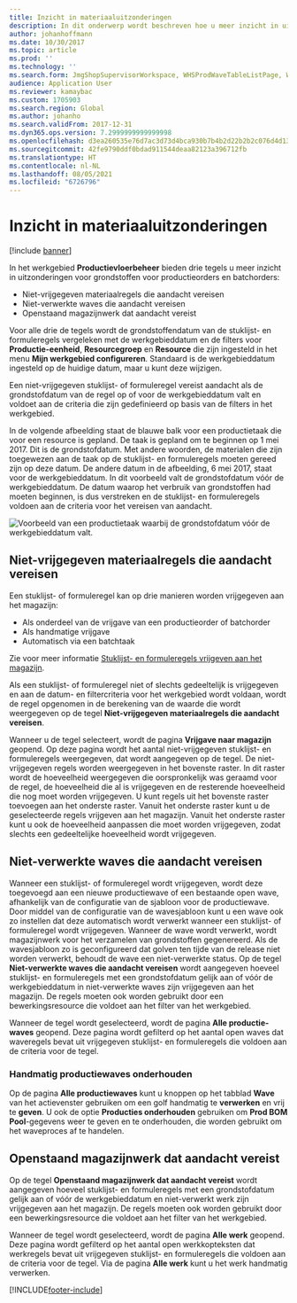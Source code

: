 ```yaml
---
title: Inzicht in materiaaluitzonderingen
description: In dit onderwerp wordt beschreven hoe u meer inzicht in uitzonderingen voor grondstoffen voor productieorders en batchorders kunt krijgen.
author: johanhoffmann
ms.date: 10/30/2017
ms.topic: article
ms.prod: ''
ms.technology: ''
ms.search.form: JmgShopSupervisorWorkspace, WHSProdWaveTableListPage, WHSProdWaveTableManageBOMPool
audience: Application User
ms.reviewer: kamaybac
ms.custom: 1705903
ms.search.region: Global
ms.author: johanho
ms.search.validFrom: 2017-12-31
ms.dyn365.ops.version: 7.2999999999999998
ms.openlocfilehash: d3ea260535e76d7ac3d73d4bca930b7b4b2d22b2b2c076d4d1346785eaed85b8
ms.sourcegitcommit: 42fe9790ddf0bdad911544deaa82123a396712fb
ms.translationtype: HT
ms.contentlocale: nl-NL
ms.lasthandoff: 08/05/2021
ms.locfileid: "6726796"
---
```

# <a name="visibility-into-material-exceptions"></a>Inzicht in materiaaluitzonderingen

[!include [banner](../includes/banner.md)]

In het werkgebied **Productievloerbeheer** bieden drie tegels u meer inzicht in uitzonderingen voor grondstoffen voor productieorders en batchorders:

- Niet-vrijgegeven materiaalregels die aandacht vereisen
- Niet-verwerkte waves die aandacht vereisen
- Openstaand magazijnwerk dat aandacht vereist

Voor alle drie de tegels wordt de grondstoffendatum van de stuklijst- en formuleregels vergeleken met de werkgebieddatum en de filters voor **Productie-eenheid**, **Resourcegroep** en **Resource** die zijn ingesteld in het menu **Mijn werkgebied configureren**. Standaard is de werkgebieddatum ingesteld op de huidige datum, maar u kunt deze wijzigen.

Een niet-vrijgegeven stuklijst- of formuleregel vereist aandacht als de grondstofdatum van de regel op of voor de werkgebieddatum valt en voldoet aan de criteria die zijn gedefinieerd op basis van de filters in het werkgebied.

In de volgende afbeelding staat de blauwe balk voor een productietaak die voor een resource is gepland. De taak is gepland om te beginnen op 1 mei 2017. Dit is de grondstofdatum. Met andere woorden, de materialen die zijn toegewezen aan de taak op de stuklijst- en formuleregels moeten gereed zijn op deze datum. De andere datum in de afbeelding, 6 mei 2017, staat voor de werkgebieddatum. In dit voorbeeld valt de grondstofdatum vóór de werkgebieddatum. De datum waarop het verbruik van grondstoffen had moeten beginnen, is dus verstreken en de stuklijst- en formuleregels voldoen aan de criteria voor het vereisen van aandacht.

![Voorbeeld van een productietaak waarbij de grondstofdatum vóór de werkgebieddatum valt.](./media/improved-visibility.png)

## <a name="unreleased-material-lines-needing-attention"></a>Niet-vrijgegeven materiaalregels die aandacht vereisen

Een stuklijst- of formuleregel kan op drie manieren worden vrijgegeven aan het magazijn:

- Als onderdeel van de vrijgave van een productieorder of batchorder
- Als handmatige vrijgave
- Automatisch via een batchtaak

Zie voor meer informatie [Stuklijst- en formuleregels vrijgeven aan het magazijn](releasing-bom-and-formula-lines-to-warehouse.md). 

Als een stuklijst- of formuleregel niet of slechts gedeeltelijk is vrijgegeven en aan de datum- en filtercriteria voor het werkgebied wordt voldaan, wordt de regel opgenomen in de berekening van de waarde die wordt weergegeven op de tegel **Niet-vrijgegeven materiaalregels die aandacht vereisen**.

Wanneer u de tegel selecteert, wordt de pagina **Vrijgave naar magazijn** geopend. Op deze pagina wordt het aantal niet-vrijgegeven stuklijst- en formuleregels weergegeven, dat wordt aangegeven op de tegel. De niet-vrijgegeven regels worden weergegeven in het bovenste raster. In dit raster wordt de hoeveelheid weergegeven die oorspronkelijk was geraamd voor de regel, de hoeveelheid die al is vrijgegeven en de resterende hoeveelheid die nog moet worden vrijgegeven. U kunt regels uit het bovenste raster toevoegen aan het onderste raster. Vanuit het onderste raster kunt u de geselecteerde regels vrijgeven aan het magazijn. Vanuit het onderste raster kunt u ook de hoeveelheid aanpassen die moet worden vrijgegeven, zodat slechts een gedeeltelijke hoeveelheid wordt vrijgegeven.

## <a name="unprocessed-waves-needing-attention"></a>Niet-verwerkte waves die aandacht vereisen

Wanneer een stuklijst- of formuleregel wordt vrijgegeven, wordt deze toegevoegd aan een nieuwe productiewave of een bestaande open wave, afhankelijk van de configuratie van de sjabloon voor de productiewave. Door middel van de configuratie van de wavesjabloon kunt u een wave ook zo instellen dat deze automatisch wordt verwerkt wanneer een stuklijst- of formuleregel wordt vrijgegeven. Wanneer de wave wordt verwerkt, wordt magazijnwerk voor het verzamelen van grondstoffen gegenereerd. Als de wavesjabloon zo is geconfigureerd dat golven ten tijde van de release niet worden verwerkt, behoudt de wave een niet-verwerkte status. Op de tegel **Niet-verwerkte waves die aandacht vereisen** wordt aangegeven hoeveel stuklijst- en formuleregels met een grondstofdatum gelijk aan of vóór de werkgebieddatum in niet-verwerkte waves zijn vrijgegeven aan het magazijn. De regels moeten ook worden gebruikt door een bewerkingsresource die voldoet aan het filter van het werkgebied.

Wanneer de tegel wordt geselecteerd, wordt de pagina **Alle productie-waves** geopend. Deze pagina wordt gefilterd op het aantal open waves dat waveregels bevat uit vrijgegeven stuklijst- en formuleregels die voldoen aan de criteria voor de tegel.

### <a name="manually-maintain-production-waves"></a>Handmatig productiewaves onderhouden

Op de pagina **Alle productiewaves** kunt u knoppen op het tabblad **Wave** van het actievenster gebruiken om een golf handmatig te **verwerken** en vrij te **geven**. U ook de optie **Producties onderhouden** gebruiken om **Prod BOM Pool**-gegevens weer te geven en te onderhouden, die worden gebruikt om het waveproces af te handelen.

## <a name="open-warehouse-work-needing-attention"></a>Openstaand magazijnwerk dat aandacht vereist

Op de tegel **Openstaand magazijnwerk dat aandacht vereist** wordt aangegeven hoeveel stuklijst- en formuleregels met een grondstofdatum gelijk aan of vóór de werkgebieddatum en niet-verwerkt werk zijn vrijgegeven aan het magazijn. De regels moeten ook worden gebruikt door een bewerkingsresource die voldoet aan het filter van het werkgebied.

Wanneer de tegel wordt geselecteerd, wordt de pagina **Alle werk** geopend. Deze pagina wordt gefilterd op het aantal open werkkopteksten dat werkregels bevat uit vrijgegeven stuklijst- en formuleregels die voldoen aan de criteria voor de tegel. Via de pagina **Alle werk** kunt u het werk handmatig verwerken.


[!INCLUDE[footer-include](../../includes/footer-banner.md)]